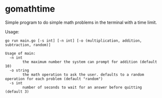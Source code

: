 # gomathtime

Simple program to do simple math problems in the terminal
with a time limit.

Usage:
```
go run main.go [-s int] [-n int] [-o (multiplication, addition, subtraction, random)]

Usage of main:
  -n int
    	the maximum number the system can prompt for addition (default 10)
  -o string
    	the math operation to ask the user. defaults to a random operation for each problem (default "random")
  -s int
    	number of seconds to wait for an answer before quitting (default 3)
```
